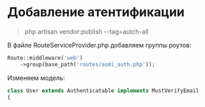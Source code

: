 # Добавление атентификации

>php artisan vendor:publish --tag=autch-all 

В файле RouteServiceProvider.php добавляем группы роутов:

```php
Route::middleware('web')
    ->group(base_path('routes/asmi_auth.php'));
```

Изменяем модель:

```php
class User extends Authenticatable implements MustVerifyEmail
{
```

